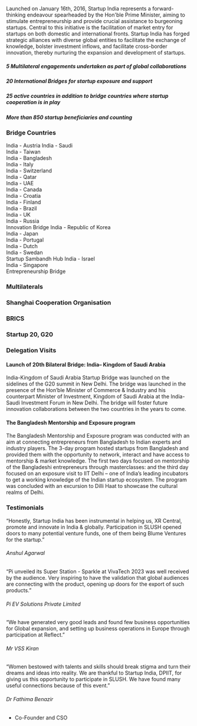 Launched on January 16th, 2016, Startup India represents a forward\-thinking endeavour spearheaded by the Hon'ble Prime Minister, aiming to stimulate entrepreneurship and provide crucial assistance to burgeoning startups. Central to this initiative is the facilitation of market entry for startups on both domestic and international fronts. 
 Startup India has forged strategic alliances with diverse global entities to facilitate the exchange of knowledge, bolster investment inflows, and facilitate cross\-border innovation, thereby nurturing the expansion and development of startups. 
##### 5 Multilateral engagements undertaken as part of global collaborations
##### 20 International Bridges for startup exposure and support
##### 25 active countries in addition to bridge countries where startup cooperation is in play
##### More than 850 startup beneficiaries and counting
### Bridge Countries
 India \- Austria
 India \- Saudi  
 India \- Taiwan  
 India \- Bangladesh  
 India \- Italy  
 India \- Switzerland  
 India \- Qatar  
 India \- UAE  
 India \- Canada  
 India \- Croatia  
 India \- Finland  
 India \- Brazil  
 India \- UK  
 India \- Russia  
 Innovation Bridge
 India \- Republic of Korea  
 India \- Japan  
 India \- Portugal  
 India \- Dutch  
 India \- Swedan   
 Startup Sambandh Hub
 India \- Israel  
 India \- Singapore  
 Entrepreneurship Bridge
### Multilaterals
### Shanghai Cooperation Organisation
### BRICS
### Startup 20, G20
### Delegation Visits
#### Launch of 20th Bilateral Bridge: India– Kingdom of Saudi Arabia
India\-Kingdom of Saudi Arabia Startup Bridge was launched on the sidelines of the G20 summit in New Delhi. The bridge was launched in the presence of the Hon’ble Minister of Commerce \& Industry and his counterpart Minister of Investment, Kingdom of Saudi Arabia at the India\-Saudi Investment Forum in New Delhi. The bridge will foster future innovation collaborations between the two countries in the years to come.
#### The Bangladesh Mentorship and Exposure program
 The Bangladesh Mentorship and Exposure program was conducted with an aim at
 connecting entrepreneurs from Bangladesh to Indian experts and industry players. The 3\-day program hosted startups from Bangladesh and provided them with the
 opportunity to network, interact and have access to mentorship \& market knowledge. The first two days focused on mentorship of the Bangladeshi entrepreneurs through
 masterclasses: and the third day focused on an exposure visit to IIT Delhi – one of India’s leading incubators to get a working knowledge of the Indian startup ecosystem. The program was concluded with an excursion to Dilli Haat to showcase the cultural realms of Delhi.
### Testimonials
“Honestly, Startup India has been instrumental in helping us, XR Central, promote and innovate in India \& globally. Participation in SLUSH opened doors to many potential venture funds, one of them being Blume Ventures for the startup.”
###### Anshul Agarwal
“Pi unveiled its Super Station \- Sparkle at VivaTech 2023 was well received by the audience. Very inspiring to have the validation that global audiences are connecting with the product, opening up doors for the export of such products.”
###### Pi EV Solutions Private Limited
“We have generated very good leads and found few business opportunities for Global expansion, and setting up business operations in Europe through participation at Reflect.”
###### Mr VSS Kiran
“Women bestowed with talents and skills should break stigma and turn their dreams and ideas into reality. We are thankful to Startup India, DPIIT, for giving us this opportunity to participate in SLUSH. We have found many useful connections because of this event.” 
###### Dr Fathima Benazir
* Co\-Founder and CSO